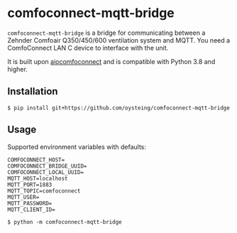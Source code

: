 # comfoconnect-mqtt-bridge

`comfoconnect-mqtt-bridge` is a bridge for communicating between a Zehnder Comfoair Q350/450/600 ventilation system
and MQTT. You need a ComfoConnect LAN C device to interface with the unit.

It is built upon [aiocomfoconnect](https://github.com/michaelarnauts/aiocomfoconnect) and is compatible with Python 3.8 and higher.

## Installation
```shell
$ pip install git+https://github.com/oysteing/comfoconnect-mqtt-bridge
```

## Usage
Supported environment variables with defaults:
```
COMFOCONNECT_HOST=
COMFOCONNECT_BRIDGE_UUID=
COMFOCONNECT_LOCAL_UUID=
MQTT_HOST=localhost
MQTT_PORT=1883
MQTT_TOPIC=comfoconnect
MQTT_USER=
MQTT_PASSWORD=
MQTT_CLIENT_ID=
```
```shell
$ python -m comfoconnect-mqtt-bridge
```
